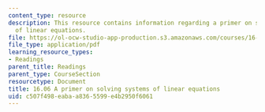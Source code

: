 ```yaml
---
content_type: resource
description: This resource contains information regarding a primer on solving systems
  of linear equations.
file: https://ol-ocw-studio-app-production.s3.amazonaws.com/courses/16-06-principles-of-automatic-control-fall-2012/c507f498eabaa8365599e4b2950f6061_MIT16_06F12_primer.pdf
file_type: application/pdf
learning_resource_types:
- Readings
parent_title: Readings
parent_type: CourseSection
resourcetype: Document
title: 16.06 A primer on solving systems of linear equations
uid: c507f498-eaba-a836-5599-e4b2950f6061
---
```

